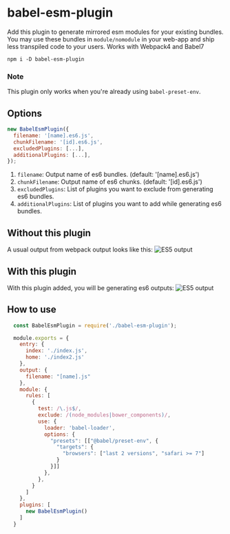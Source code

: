 # babel-esm-plugin
Add this plugin to generate mirrored esm modules for your existing bundles. You may use these bundles in `module/nomodule` in your web-app and ship less transpiled code to your users.
Works with Webpack4 and Babel7

```
npm i -D babel-esm-plugin
```

### Note
This plugin only works when you're already using `babel-preset-env`.

## Options
```js
new BabelEsmPlugin({
  filename: '[name].es6.js',
  chunkFilename: '[id].es6.js',
  excludedPlugins: [...],
  additionalPlugins: [...],
});
```
1. `filename`: Output name of es6 bundles. (default: '[name].es6.js')
2. `chunkFilename`: Output name of es6 chunks. (default: '[id].es6.js')
3. `excludedPlugins`: List of plugins you want to exclude from generating es6 bundles.
4. `additionalPlugins`: List of plugins you want to add while generating es6 bundles.

## Without this plugin
A usual output from webpack output looks like this:
![ES5 output](https://raw.githubusercontent.com/prateekbh/babel-esm-plugin/master/images/es5-screenshot.png)

## With this plugin
With this plugin added, you will be generating es6 outputs:
![ES5 output](https://raw.githubusercontent.com/prateekbh/babel-esm-plugin/master/images/es6-screenshot.png)

## How to use
```js
  const BabelEsmPlugin = require('./babel-esm-plugin');

  module.exports = {
    entry: {
      index: './index.js',
      home: './index2.js'
    },
    output: {
      filename: "[name].js"
    },
    module: {
      rules: [
        {
          test: /\.js$/,
          exclude: /(node_modules|bower_components)/,
          use: {
            loader: 'babel-loader',
            options: {
              "presets": [["@babel/preset-env", {
                "targets": {
                  "browsers": ["last 2 versions", "safari >= 7"]
                }
              }]]
            },
          },
        }
      ]
    },
    plugins: [
      new BabelEsmPlugin()
    ]
  }
```
